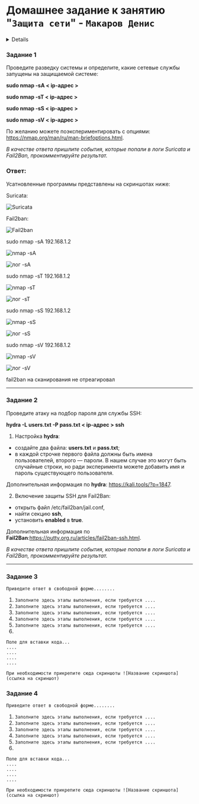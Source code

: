 # Домашнее задание к занятию "`Защита сети`" - `Макаров Денис`

<details>
### Инструкция по выполнению домашнего задания

   1. Сделайте `fork` данного репозитория к себе в Github и переименуйте его по названию или номеру занятия, например, https://github.com/имя-вашего-репозитория/git-hw или  https://github.com/имя-вашего-репозитория/7-1-ansible-hw).
   2. Выполните клонирование данного репозитория к себе на ПК с помощью команды `git clone`.
   3. Выполните домашнее задание и заполните у себя локально этот файл README.md:
      - впишите вверху название занятия и вашу фамилию и имя
      - в каждом задании добавьте решение в требуемом виде (текст/код/скриншоты/ссылка)
      - для корректного добавления скриншотов воспользуйтесь [инструкцией "Как вставить скриншот в шаблон с решением](https://github.com/netology-code/sys-pattern-homework/blob/main/screen-instruction.md)
      - при оформлении используйте возможности языка разметки md (коротко об этом можно посмотреть в [инструкции  по MarkDown](https://github.com/netology-code/sys-pattern-homework/blob/main/md-instruction.md))
   4. После завершения работы над домашним заданием сделайте коммит (`git commit -m "comment"`) и отправьте его на Github (`git push origin`);
   5. Для проверки домашнего задания преподавателем в личном кабинете прикрепите и отправьте ссылку на решение в виде md-файла в вашем Github.
   6. Любые вопросы по выполнению заданий спрашивайте в чате учебной группы и/или в разделе “Вопросы по заданию” в личном кабинете.
   
Желаем успехов в выполнении домашнего задания!
   
### Дополнительные материалы, которые могут быть полезны для выполнения задания

1. [Руководство по оформлению Markdown файлов](https://gist.github.com/Jekins/2bf2d0638163f1294637#Code)
</details>


### Задание 1
Проведите разведку системы и определите, какие сетевые службы запущены на защищаемой системе:

**sudo nmap -sA < ip-адрес >**

**sudo nmap -sT < ip-адрес >**

**sudo nmap -sS < ip-адрес >**

**sudo nmap -sV < ip-адрес >**

По желанию можете поэкспериментировать с опциями: https://nmap.org/man/ru/man-briefoptions.html.


*В качестве ответа пришлите события, которые попали в логи Suricata и Fail2Ban, прокомментируйте результат.*

### Ответ:
Усатновленные программы представлены на скриншотах ниже:

Suricata:

![Suricata](https://github.com/Makarov-Denis/12_03-Network_protection/assets/148921246/b8ac7a46-396a-4bfa-8eaf-e83bfe584345)

Fail2ban:

![Fail2ban](https://github.com/Makarov-Denis/12_03-Network_protection/assets/148921246/e24f4a85-a68e-4c82-8b20-8b2f5d53491f)

sudo nmap -sA 192.168.1.2

![nmap -sA](https://github.com/Makarov-Denis/12_03-Network_protection/assets/148921246/3c90eea7-b9c2-4ec2-8f0a-8a4f45e1a655)

![лог -sA](https://github.com/Makarov-Denis/12_03-Network_protection/assets/148921246/67af0de6-3fee-4d42-b144-d44ff13e4f30)

sudo nmap -sT 192.168.1.2

![nmap -sT](https://github.com/Makarov-Denis/12_03-Network_protection/assets/148921246/327611e3-9235-4bee-ab42-0c1e3580e582)

![лог -sT](https://github.com/Makarov-Denis/12_03-Network_protection/assets/148921246/50e866c6-7d5f-45e9-a248-e553a46263b4)

sudo nmap -sS 192.168.1.2

![nmap -sS](https://github.com/Makarov-Denis/12_03-Network_protection/assets/148921246/b77c5688-e8b3-4be4-a08b-48a71a82f3ea)

![лог -sS](https://github.com/Makarov-Denis/12_03-Network_protection/assets/148921246/42deec5b-97cd-4eb4-ad5c-bb134273c183)

sudo nmap -sV 192.168.1.2

![nmap -sV](https://github.com/Makarov-Denis/12_03-Network_protection/assets/148921246/14b6d769-0476-4ebb-b6a3-8aa9439d2e6b)


![лог -sV](https://github.com/Makarov-Denis/12_03-Network_protection/assets/148921246/513a4e17-cf39-4625-8921-da68ddfed16b)

fail2ban на сканирования не отреагировал

---

### Задание 2

Проведите атаку на подбор пароля для службы SSH:

**hydra -L users.txt -P pass.txt < ip-адрес > ssh**

1. Настройка **hydra**: 
 
 - создайте два файла: **users.txt** и **pass.txt**;
 - в каждой строчке первого файла должны быть имена пользователей, второго — пароли. В нашем случае это могут быть случайные строки, но ради эксперимента можете добавить имя и пароль существующего пользователя.

Дополнительная информация по **hydra**: https://kali.tools/?p=1847.

2. Включение защиты SSH для Fail2Ban:

-  открыть файл /etc/fail2ban/jail.conf,
-  найти секцию **ssh**,
-  установить **enabled**  в **true**.

Дополнительная информация по **Fail2Ban**:https://putty.org.ru/articles/fail2ban-ssh.html.



*В качестве ответа пришлите события, которые попали в логи Suricata и Fail2Ban, прокомментируйте результат.*

---

### Задание 3

`Приведите ответ в свободной форме........`

1. `Заполните здесь этапы выполнения, если требуется ....`
2. `Заполните здесь этапы выполнения, если требуется ....`
3. `Заполните здесь этапы выполнения, если требуется ....`
4. `Заполните здесь этапы выполнения, если требуется ....`
5. `Заполните здесь этапы выполнения, если требуется ....`
6. 

```
Поле для вставки кода...
....
....
....
....
```

`При необходимости прикрепитe сюда скриншоты
![Название скриншота](ссылка на скриншот)`

### Задание 4

`Приведите ответ в свободной форме........`

1. `Заполните здесь этапы выполнения, если требуется ....`
2. `Заполните здесь этапы выполнения, если требуется ....`
3. `Заполните здесь этапы выполнения, если требуется ....`
4. `Заполните здесь этапы выполнения, если требуется ....`
5. `Заполните здесь этапы выполнения, если требуется ....`
6. 

```
Поле для вставки кода...
....
....
....
....
```

`При необходимости прикрепитe сюда скриншоты
![Название скриншота](ссылка на скриншот)`
